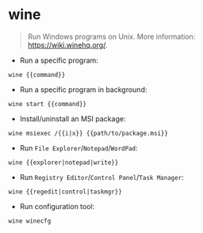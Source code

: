 # wine

> Run Windows programs on Unix.
> More information: <https://wiki.winehq.org/>.

- Run a specific program:

`wine {{command}}`

- Run a specific program in background:

`wine start {{command}}`

- Install/uninstall an MSI package:

`wine msiexec /{{i|x}} {{path/to/package.msi}}`

- Run `File Explorer`/`Notepad`/`WordPad`:

`wine {{explorer|notepad|write}}`

- Run `Registry Editor`/`Control Panel`/`Task Manager`:

`wine {{regedit|control|taskmgr}}`

- Run configuration tool:

`wine winecfg`
